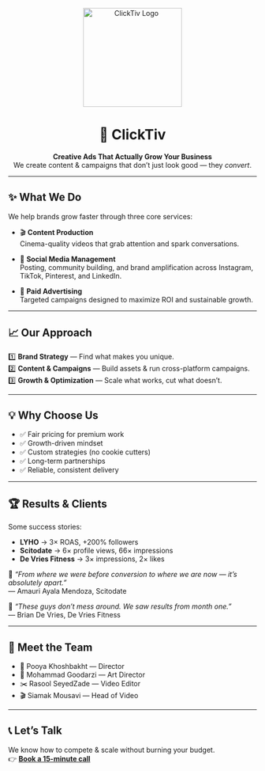 <p align="center">
  <img src="https://framerusercontent.com/images/bKXcYgDACfTgLo1Kaf9On3LNh8g.png" alt="ClickTiv Logo" width="200"/>
</p>

<h1 align="center">🚀 ClickTiv</h1>

<p align="center">
  <b>Creative Ads That Actually Grow Your Business</b><br/>
  We create content & campaigns that don’t just look good — they <i>convert</i>.
</p>

---

## ✨ What We Do

We help brands grow faster through three core services:

- 🎬 **Content Production**  
  Cinema-quality videos that grab attention and spark conversations.  

- 📱 **Social Media Management**  
  Posting, community building, and brand amplification across Instagram, TikTok, Pinterest, and LinkedIn.  

- 🎯 **Paid Advertising**  
  Targeted campaigns designed to maximize ROI and sustainable growth.  

---

## 📈 Our Approach

1️⃣ **Brand Strategy** — Find what makes you unique.  
2️⃣ **Content & Campaigns** — Build assets & run cross-platform campaigns.  
3️⃣ **Growth & Optimization** — Scale what works, cut what doesn’t.  

---

## 💡 Why Choose Us

- ✅ Fair pricing for premium work  
- ✅ Growth-driven mindset  
- ✅ Custom strategies (no cookie cutters)  
- ✅ Long-term partnerships  
- ✅ Reliable, consistent delivery  

---

## 🏆 Results & Clients

Some success stories:

- **LYHO** → 3× ROAS, +200% followers  
- **Scitodate** → 6× profile views, 66× impressions  
- **De Vries Fitness** → 3× impressions, 2× likes  

💬 *“From where we were before conversion to where we are now — it’s absolutely apart.”*  
— Amauri Ayala Mendoza, Scitodate  

💬 *“These guys don’t mess around. We saw results from month one.”*  
— Brian De Vries, De Vries Fitness  

---

## 👥 Meet the Team

- 🎥 Pooya Khoshbakht — Director  
- 🎨 Mohammad Goodarzi — Art Director  
- ✂️ Rasool SeyedZade — Video Editor  
- 🎬 Siamak Mousavi — Head of Video  

---

## 📞 Let’s Talk

We know how to compete & scale without burning your budget.  
👉 **[Book a 15-minute call](https://cal.com)**  
